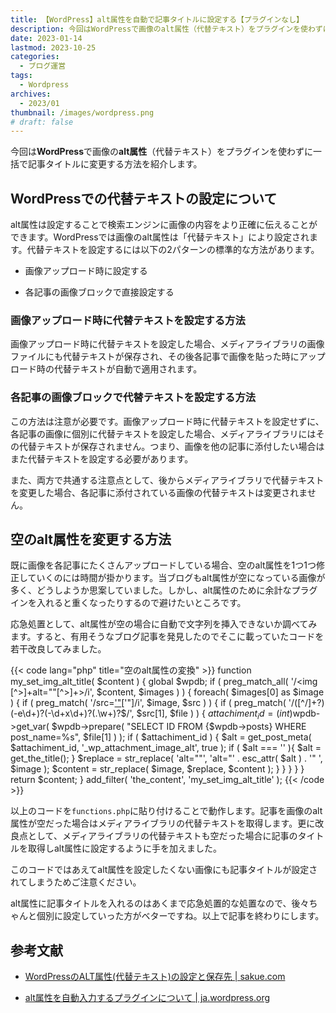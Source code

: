 ```yaml
---
title: 【WordPress】alt属性を自動で記事タイトルに設定する【プラグインなし】
description: 今回はWordPressで画像のalt属性（代替テキスト）をプラグインを使わずに一括で記事タイトルに変更する方法を紹介します。
date: 2023-01-14
lastmod: 2023-10-25 
categories:
  - ブログ運営
tags: 
  - Wordpress
archives:
  - 2023/01 
thumbnail: /images/wordpress.png
# draft: false
---
```


今回は**WordPress**で画像の**alt属性**（代替テキスト）をプラグインを使わずに一括で記事タイトルに変更する方法を紹介します。

## WordPressでの代替テキストの設定について

alt属性は設定することで検索エンジンに画像の内容をより正確に伝えることができます。WordPressでは画像のalt属性は「代替テキスト」により設定されます。代替テキストを設定するには以下の2パターンの標準的な方法があります。

* 画像アップロード時に設定する

* 各記事の画像ブロックで直接設定する

### 画像アップロード時に代替テキストを設定する方法

画像アップロード時に代替テキストを設定した場合、メディアライブラリの画像ファイルにも代替テキストが保存され、その後各記事で画像を貼った時にアップロード時の代替テキストが自動で適用されます。

### 各記事の画像ブロックで代替テキストを設定する方法

この方法は注意が必要です。画像アップロード時に代替テキストを設定せずに、各記事の画像に個別に代替テキストを設定した場合、メディアライブラリにはその代替テキストが保存されません。つまり、画像を他の記事に添付したい場合はまた代替テキストを設定する必要があります。

また、両方で共通する注意点として、後からメディアライブラリで代替テキストを変更した場合、各記事に添付されている画像の代替テキストは変更されません。

## 空のalt属性を変更する方法

既に画像を各記事にたくさんアップロードしている場合、空のalt属性を1つ1つ修正していくのには時間が掛かります。当ブログもalt属性が空になっている画像が多く、どうしようか思案していました。しかし、alt属性のために余計なプラグインを入れると重くなったりするので避けたいところです。

応急処置として、alt属性が空の場合に自動で文字列を挿入できないか調べてみます。すると、有用そうなブログ記事を発見したのでそこに載っていたコードを若干改良してみました。


{{< code lang="php" title="空のalt属性の変換" >}}
function my_set_img_alt_title( $content ) {
  global $wpdb;
  if ( preg_match_all( '/<img [^>]+alt=""[^>]+>/i', $content, $images ) ) {
    foreach( $images[0] as $image ) {
      if ( preg_match( '/src=[\'"]([^\'"]+)[\'"]/i', $image, $src ) ) {
        if ( preg_match( '/([^\/]+?)(-e\d+)?(-\d+x\d+)?(\.\w+)?$/', $src[1], $file ) ) {
          $attachiment_id = (int)$wpdb->get_var( $wpdb->prepare( "SELECT ID FROM {$wpdb->posts} WHERE post_name=%s", $file[1] ) );
          if ( $attachiment_id ) {
            $alt = get_post_meta( $attachiment_id, '_wp_attachment_image_alt', true );
            if ( $alt === '' ){
              $alt = get_the_title();
            }
            $replace = str_replace( 'alt=""', 'alt="' . esc_attr( $alt ) . '" ',  $image );
            $content = str_replace( $image, $replace, $content );
          }
        }
      }
    }
  }
  return $content;
}
add_filter( 'the_content', 'my_set_img_alt_title' );
{{< /code >}}

以上のコードを`functions.php`に貼り付けることで動作します。記事を画像のalt属性が空だった場合はメディアライブラリの代替テキストを取得します。更に改良点として、メディアライブラリの代替テキストも空だった場合に記事のタイトルを取得しalt属性に設定するように手を加えました。

このコードではあえてalt属性を設定したくない画像にも記事タイトルが設定されてしまうためご注意ください。

alt属性に記事タイトルを入れるのはあくまで応急処置的な処置なので、後々ちゃんと個別に設定していった方がベターですね。以上で記事を終わりにします。

## 参考文献

* [WordPressのALT属性(代替テキスト)の設定と保存先 | sakue.com](https://sakue.com/archives/3295)

* [alt属性を自動入力するプラグインについて | ja.wordpress.org](https://ja.wordpress.org/support/topic/alt%E5%B1%9E%E6%80%A7%E3%82%92%E8%87%AA%E5%8B%95%E5%85%A5%E5%8A%9B%E3%81%99%E3%82%8B%E3%83%97%E3%83%A9%E3%82%B0%E3%82%A4%E3%83%B3%E3%81%AB%E3%81%A4%E3%81%84%E3%81%A6/)